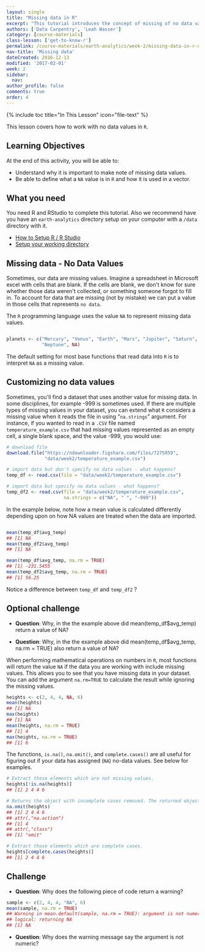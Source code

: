 ```yaml
---
layout: single
title: "Missing data in R"
excerpt: "This tutorial introduces the concept of missing of no data values in R."
authors: ['Data Carpentry', 'Leah Wasser']
category: [course-materials]
class-lesson: ['get-to-know-r']
permalink: /course-materials/earth-analytics/week-2/missing-data-in-r-na/
nav-title: 'Missing data'
dateCreated: 2016-12-13
modified: '2017-02-01'
week: 2
sidebar:
  nav:
author_profile: false
comments: true
order: 4
---
```


{% include toc title="In This Lesson" icon="file-text" %}

This lesson covers how to work with no data values in `R`.

<div class='notice--success' markdown="1">

## <i class="fa fa-graduation-cap" aria-hidden="true"></i> Learning Objectives
At the end of this activity, you will be able to:

* Understand why it is important to make note of missing data values.
* Be able to define what a `NA` value is in `R` and how it is used in a vector.

## <i class="fa fa-check-square-o fa-2" aria-hidden="true"></i> What you need

You need R and RStudio to complete this tutorial. Also we recommend have you
have an `earth-analytics` directory setup on your computer with a `/data`
directory with it.

* [How to Setup R / R Studio](/course-materials/earth-analytics/week-1/setup-r-rstudio/)
* [Setup your working directory](/course-materials/earth-analytics/week-1/setup-working-directory/)


</div>

## Missing data - No Data Values

Sometimes, our data are missing values. Imagine a spreadsheet in Microsoft excel
with cells that are blank. If the cells are blank, we don't know for sure whether
those data weren't collected, or something someone forgot to fill in. To account
for data that are missing (not by mistake) we can put a value in those cells
that represents `no data`.

The `R` programming language uses the value `NA` to represent missing data values.


```r

planets <- c("Mercury", "Venus", "Earth", "Mars", "Jupiter", "Saturn", "Uranus",
             "Neptune", NA)
```

The default setting for most base functions that read data into `R` is to
interpret `NA` as a missing value.

## Customizing no data values

Sometimes, you'll find a dataset that uses another value for missing data. In some
disciplines, for example -999 is sometimes used. If there are multiple types of
missing values in your dataset, you can extend what `R` considers a missing value when it reads
the file in using  "`na.strings`" argument. For instance, if you wanted to read
in a `.CSV` file named `temperature_example.csv` that had missing values represented as an empty
cell, a single blank space, and the value -999, you would use:


```r
# download file
download.file("https://ndownloader.figshare.com/files/7275959",
              "data/week2/temperature_example.csv")

# import data but don't specify no data values - what happens?
temp_df <- read.csv(file = "data/week2/temperature_example.csv")

# import data but specify no data values - what happens?
temp_df2 <- read.csv(file = "data/week2/temperature_example.csv",
                     na.strings = c("NA", " ", "-999"))
```

In the example below, note how a mean value is calculated differently depending
upon on how NA values are treated when the data are imported.



```r

mean(temp_df$avg_temp)
## [1] NA
mean(temp_df2$avg_temp)
## [1] NA

mean(temp_df$avg_temp, na.rm = TRUE)
## [1] -231.5455
mean(temp_df2$avg_temp, na.rm = TRUE)
## [1] 56.25
```

Notice a difference between `temp_df` and `temp_df2` ?

<div class="notice--warning" markdown="1">

## <i class="fa fa-pencil-square-o" aria-hidden="true"></i> Optional challenge

* **Question**: Why, in the the example above did mean(temp_df$avg_temp) return
a value of NA?

<!-- * _Answer_: Because if there are NA values in a dataset, R can not automatically
perform the calculation. you need to add a na.rm=TRUE to remove NA values. -->

* **Question**: Why, in the the example above did mean(temp_df$avg_temp, na.rm = TRUE)
also return a value of NA?

<!-- * _Answer_: Because we didn't remove NA values when we imported the first data.frame. thus
if there are NA values in a dataset, R can not automatically
perform the calculation even with using na.rm=TRUE because there are no NA values
in the data.frame . -->
</div>

When performing mathematical operations on numbers in `R`, most functions will
return the value `NA` if the data you are working with include missing values.
This allows you to see that you have missing data in your dataset. You can add the
argument `na.rm=TRUE` to calculate the result while ignoring the missing values.


```r
heights <- c(2, 4, 4, NA, 6)
mean(heights)
## [1] NA
max(heights)
## [1] NA
mean(heights, na.rm = TRUE)
## [1] 4
max(heights, na.rm = TRUE)
## [1] 6
```

The functions, `is.na()`, `na.omit()`, and `complete.cases()` are all useful for
figuring out if your data has assigned (`NA`) no-data values. See below for
examples.



```r
# Extract those elements which are not missing values.
heights[!is.na(heights)]
## [1] 2 4 4 6

# Returns the object with incomplete cases removed. The returned object is atomic.
na.omit(heights)
## [1] 2 4 4 6
## attr(,"na.action")
## [1] 4
## attr(,"class")
## [1] "omit"

# Extract those elements which are complete cases.
heights[complete.cases(heights)]
## [1] 2 4 4 6
```

<div class="notice--warning" markdown="1">

## <i class="fa fa-pencil-square-o" aria-hidden="true"></i> Challenge

* **Question**: Why does the following piece of code return a warning?


```r
sample <- c(2, 4, 4, "NA", 6)
mean(sample, na.rm = TRUE)
## Warning in mean.default(sample, na.rm = TRUE): argument is not numeric or
## logical: returning NA
## [1] NA
```
<!-- * _Answer_: Because R recognizes the NA in quotes as a character. -->

* **Question**: Why does the warning message say the argument is not numeric?
<!-- * _Answer_: R converts the entire vector to character because of the "NA", and doesn't recognize it as numeric. -->

</div>
